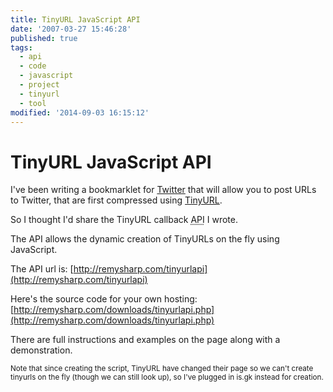 ```yaml
---
title: TinyURL JavaScript API
date: '2007-03-27 15:46:28'
published: true
tags:
  - api
  - code
  - javascript
  - project
  - tinyurl
  - tool
modified: '2014-09-03 16:15:12'
---
```

# TinyURL JavaScript API

I've been writing a bookmarklet for [Twitter](http://twitter.com/rem) that will allow you to post URLs to Twitter, that are first compressed using [TinyURL](http://tinyurl.com).

So I thought I'd share the TinyURL callback <abbr title="application programming interface">API</abbr> I wrote.


<!--more-->

The API allows the dynamic creation of TinyURLs on the fly using JavaScript.

The API url is: [http://remysharp.com/tinyurlapi](http://remysharp.com/tinyurlapi)

Here's the source code for your own hosting: [http://remysharp.com/downloads/tinyurlapi.php](http://remysharp.com/downloads/tinyurlapi.php)

There are full instructions and examples on the page along with a demonstration.

<small>Note that since creating the script, TinyURL have changed their page so we can't create tinyurls on the fly (though we can still look up), so I've plugged in is.gk instead for creation.</small>
